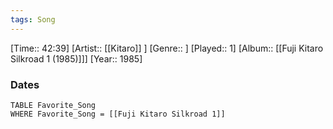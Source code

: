 ```yaml
---
tags: Song  
---
```

[Time:: 42:39]
[Artist:: [[Kitaro]] ]
[Genre:: ]
[Played:: 1]
[Album:: [[Fuji Kitaro Silkroad 1 (1985)]]]
[Year:: 1985]
### Dates
````dataview
TABLE Favorite_Song
WHERE Favorite_Song = [[Fuji Kitaro Silkroad 1]]
````